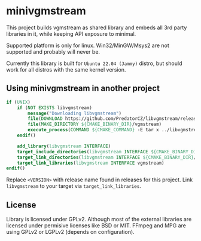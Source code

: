 # minivgmstream

This project builds vgmstream as shared library and embeds all 3rd party libraries in it, while keeping API exposure to minimal.

Supported platform is only for linux. Win32/MinGW/Msys2 are not supported and probably will never be.

Currently this library is built for `Ubuntu 22.04 (Jammy)` distro, but should work for all distros with the same kernel version.

## Using minivgmstream in another project

```cmake
if (UNIX)
    if (NOT EXISTS libvgmstream)
        message("Downloading libvgmstream")
        file(DOWNLOAD https://github.com/PredatorCZ/libvgmstream/releases/download/<VERSION>/libvgmstream-linux-amd64.tar.xz libvgmstream)
        file(MAKE_DIRECTORY ${CMAKE_BINARY_DIR}/vgmstream)
        execute_process(COMMAND ${CMAKE_COMMAND} -E tar x ../libvgmstream WORKING_DIRECTORY ${CMAKE_BINARY_DIR}/vgmstream)
    endif()

    add_library(libvgmstream INTERFACE)
    target_include_directories(libvgmstream INTERFACE ${CMAKE_BINARY_DIR}/vgmstream/include)
    target_link_directories(libvgmstream INTERFACE ${CMAKE_BINARY_DIR}/vgmstream/lib)
    target_link_libraries(libvgmstream INTERFACE vgmstream)
endif()
```

Replace `<VERSION>` with release name found in releases for this project.
Link `libvgmstream` to your target via `target_link_libraries`.

## License

Library is licensed under GPLv2. Although most of the external libraries are licensed under permisive licenses like BSD or MIT. FFmpeg and MPG are using GPLv2 or LGPLv2 (depends on configuration).

